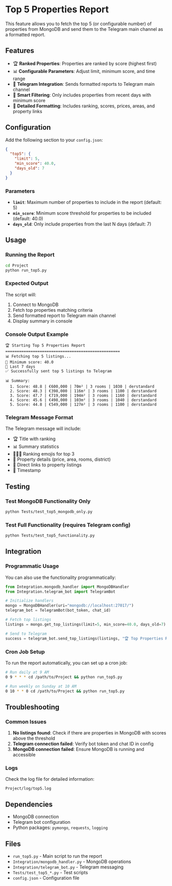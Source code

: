 # Top 5 Properties Report

This feature allows you to fetch the top 5 (or configurable number) of properties from MongoDB and send them to the Telegram main channel as a formatted report.

## Features

- 🏆 **Ranked Properties**: Properties are ranked by score (highest first)
- 📊 **Configurable Parameters**: Adjust limit, minimum score, and time range
- 📱 **Telegram Integration**: Sends formatted reports to Telegram main channel
- 🎯 **Smart Filtering**: Only includes properties from recent days with minimum score
- 📝 **Detailed Formatting**: Includes ranking, scores, prices, areas, and property links

## Configuration

Add the following section to your `config.json`:

```json
{
  "top5": {
    "limit": 5,
    "min_score": 40.0,
    "days_old": 7
  }
}
```

### Parameters

- **`limit`**: Maximum number of properties to include in the report (default: 5)
- **`min_score`**: Minimum score threshold for properties to be included (default: 40.0)
- **`days_old`**: Only include properties from the last N days (default: 7)

## Usage

### Running the Report

```bash
cd Project
python run_top5.py
```

### Expected Output

The script will:
1. Connect to MongoDB
2. Fetch top properties matching criteria
3. Send formatted report to Telegram main channel
4. Display summary in console

### Console Output Example

```
🏆 Starting Top 5 Properties Report
==================================================
📊 Fetching top 5 listings...
🎯 Minimum score: 40.0
📅 Last 7 days
✅ Successfully sent top 5 listings to Telegram

📊 Summary:
  1. Score: 48.8 | €600,000 | 70m² | 3 rooms | 1030 | derstandard
  2. Score: 48.3 | €398,000 | 116m² | 3 rooms | 1100 | derstandard
  3. Score: 47.7 | €719,000 | 194m² | 3 rooms | 1160 | derstandard
  4. Score: 45.6 | €498,000 | 103m² | 3 rooms | 1040 | derstandard
  5. Score: 44.8 | €549,000 | 127m² | 3 rooms | 1100 | derstandard
```

### Telegram Message Format

The Telegram message will include:
- 🏆 Title with ranking
- 📊 Summary statistics
- 🥇🥈🥉 Ranking emojis for top 3
- 📝 Property details (price, area, rooms, district)
- 🔗 Direct links to property listings
- 📅 Timestamp

## Testing

### Test MongoDB Functionality Only

```bash
python Tests/test_top5_mongodb_only.py
```

### Test Full Functionality (requires Telegram config)

```bash
python Tests/test_top5_functionality.py
```

## Integration

### Programmatic Usage

You can also use the functionality programmatically:

```python
from Integration.mongodb_handler import MongoDBHandler
from Integration.telegram_bot import TelegramBot

# Initialize handlers
mongo = MongoDBHandler(uri="mongodb://localhost:27017/")
telegram_bot = TelegramBot(bot_token, chat_id)

# Fetch top listings
listings = mongo.get_top_listings(limit=5, min_score=40.0, days_old=7)

# Send to Telegram
success = telegram_bot.send_top_listings(listings, "🏆 Top Properties Report")
```

### Cron Job Setup

To run the report automatically, you can set up a cron job:

```bash
# Run daily at 9 AM
0 9 * * * cd /path/to/Project && python run_top5.py

# Run weekly on Sunday at 10 AM
0 10 * * 0 cd /path/to/Project && python run_top5.py
```

## Troubleshooting

### Common Issues

1. **No listings found**: Check if there are properties in MongoDB with scores above the threshold
2. **Telegram connection failed**: Verify bot token and chat ID in config
3. **MongoDB connection failed**: Ensure MongoDB is running and accessible

### Logs

Check the log file for detailed information:
```
Project/log/top5.log
```

## Dependencies

- MongoDB connection
- Telegram bot configuration
- Python packages: `pymongo`, `requests`, `logging`

## Files

- `run_top5.py` - Main script to run the report
- `Integration/mongodb_handler.py` - MongoDB operations
- `Integration/telegram_bot.py` - Telegram messaging
- `Tests/test_top5_*.py` - Test scripts
- `config.json` - Configuration file 